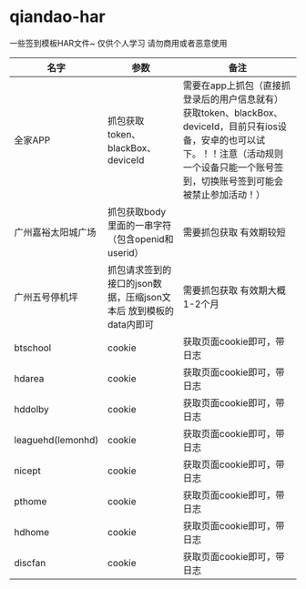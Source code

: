 # qiandao-har

一些签到模板HAR文件~  仅供个人学习 请勿商用或者恶意使用


| 名字   | 参数        | 备注                                                  |
| -------- | ------------- | ------------------------------------------------------- |
| 全家APP | 抓包获取token、blackBox、deviceId | 需要在app上抓包（直接抓登录后的用户信息就有）获取token、blackBox、deviceId，目前只有ios设备，安卓的也可以试下。！！注意（活动规则一个设备只能一个账号签到，切换账号签到可能会被禁止参加活动！） |
| 广州嘉裕太阳城广场 | 抓包获取body里面的一串字符（包含openid和userid） | 需要抓包获取 有效期较短|
| 广州五号停机坪 | 抓包请求签到的接口的json数据，压缩json文本后 放到模板的data内即可 | 需要抓包获取 有效期大概1-2个月|
| btschool | cookie        | 获取页面cookie即可，带日志                                |
| hdarea   | cookie        | 获取页面cookie即可，带日志                                 |
| hddolby  | cookie        | 获取页面cookie即可，带日志                                 |
| leaguehd(lemonhd)  | cookie        | 获取页面cookie即可，带日志                                 |
| nicept   | cookie        | 获取页面cookie即可，带日志                                 |
| pthome   | cookie        | 获取页面cookie即可，带日志                                 |
| hdhome   | cookie        | 获取页面cookie即可，带日志                                 |
| discfan   | cookie        | 获取页面cookie即可，带日志                                 |
